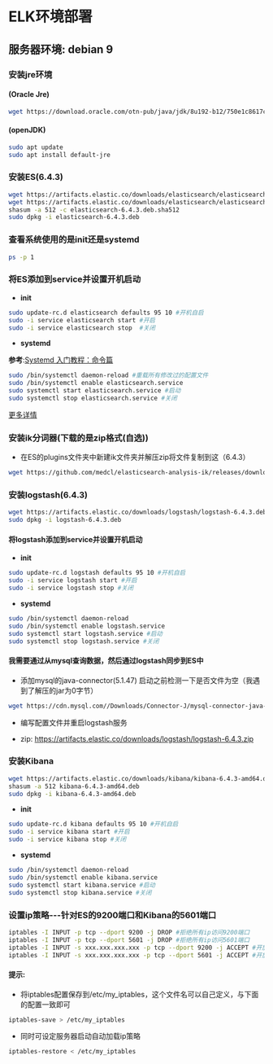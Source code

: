 # ELK环境部署

## 服务器环境: debian 9

### 安装jre环境

#### (Oracle Jre)
```sh
wget https://download.oracle.com/otn-pub/java/jdk/8u192-b12/750e1c8617c5452694857ad95c3ee230/server-jre-8u192-linux-x64.tar.gz?AuthParam=xxxxxx(根据需求修改,从html源码获取)
```

#### (openJDK)

```sh
sudo apt update
sudo apt install default-jre
```

### 安装ES(6.4.3)

```sh
wget https://artifacts.elastic.co/downloads/elasticsearch/elasticsearch-6.4.3.deb
wget https://artifacts.elastic.co/downloads/elasticsearch/elasticsearch-6.4.3.deb.sha512
shasum -a 512 -c elasticsearch-6.4.3.deb.sha512
sudo dpkg -i elasticsearch-6.4.3.deb
```

### 查看系统使用的是init还是systemd

```sh
ps -p 1
```

### 将ES添加到service并设置开机启动

- **init**

```sh
sudo update-rc.d elasticsearch defaults 95 10 #开机自启
sudo -i service elasticsearch start #开启
sudo -i service elasticsearch stop  #关闭
```

- **systemd**

**参考**:[Systemd 入门教程：命令篇](http://www.ruanyifeng.com/blog/2016/03/systemd-tutorial-commands.html)

```sh
sudo /bin/systemctl daemon-reload #重载所有修改过的配置文件
sudo /bin/systemctl enable elasticsearch.service
sudo systemctl start elasticsearch.service #启动
sudo systemctl stop elasticsearch.service #关闭
```

[更多详情](https://www.elastic.co/guide/en/elasticsearch/reference/current/deb.html)

### 安装ik分词器(下载的是zip格式(自选))

* 在ES的plugins文件夹中新建ik文件夹并解压zip将文件复制到这（6.4.3）

```sh
wget https://github.com/medcl/elasticsearch-analysis-ik/releases/download/v6.4.3/elasticsearch-analysis-ik-6.4.3.zip
```

### 安装logstash(6.4.3)

```sh
wget https://artifacts.elastic.co/downloads/logstash/logstash-6.4.3.deb
sudo dpkg -i logstash-6.4.3.deb
```

#### 将logstash添加到service并设置开机启动

- **init**

```sh
sudo update-rc.d logstash defaults 95 10 #开机自启
sudo -i service logstash start #开启
sudo -i service logstash stop #关闭
```

- **systemd**

```sh
sudo /bin/systemctl daemon-reload
sudo /bin/systemctl enable logstash.service
sudo systemctl start logstash.service #启动
sudo systemctl stop logstash.service #关闭
```

#### 我需要通过从mysql查询数据，然后通过logstash同步到ES中

- 添加mysql的java-connector(5.1.47) 启动之前检测一下是否文件为空（我遇到了解压的jar为0字节）

```sh
wget https://cdn.mysql.com//Downloads/Connector-J/mysql-connector-java-5.1.47.zip
```

- 编写配置文件并重启logstash服务

- zip: https://artifacts.elastic.co/downloads/logstash/logstash-6.4.3.zip

### 安装Kibana

```sh
wget https://artifacts.elastic.co/downloads/kibana/kibana-6.4.3-amd64.deb
shasum -a 512 kibana-6.4.3-amd64.deb
sudo dpkg -i kibana-6.4.3-amd64.deb
```

- **init**

```sh
sudo update-rc.d kibana defaults 95 10 #开机自启
sudo -i service kibana start #开启
sudo -i service kibana stop #关闭
```

- **systemd**

```sh
sudo /bin/systemctl daemon-reload
sudo /bin/systemctl enable kibana.service
sudo systemctl start kibana.service #启动
sudo systemctl stop kibana.service #关闭
```

### 设置ip策略---针对ES的9200端口和Kibana的5601端口

```sh
iptables -I INPUT -p tcp --dport 9200 -j DROP #拒绝所有ip访问9200端口
iptables -I INPUT -p tcp --dport 5601 -j DROP #拒绝所有ip访问5601端口
iptables -I INPUT -s xxx.xxx.xxx.xxx -p tcp --dport 9200 -j ACCEPT #开放特定ip访问9200
iptables -I INPUT -s xxx.xxx.xxx.xxx -p tcp --dport 5601 -j ACCEPT #开放特定ip访问5601
```

#### **提示:**

- 将iptables配置保存到/etc/my_iptables，这个文件名可以自己定义，与下面的配置一致即可

```sh
iptables-save > /etc/my_iptables
```

- 同时可设定服务器启动自动加载ip策略

```sh
iptables-restore < /etc/my_iptables
```